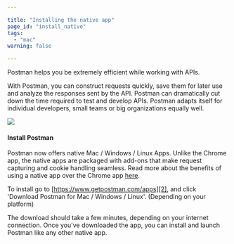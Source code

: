 ```yaml
---

title: "Installing the native app"
page_id: "install_native"
tags: 
  - "mac"
warning: false

---
```


Postman helps you be extremely efficient while working with APIs.

With Postman, you can construct requests quickly, save them for later use and analyze the responses sent by the API. Postman can dramatically cut down the time required to test and develop APIs. Postman adapts itself for individual developers, small teams or big organizations equally well.

[![](https://www.getpostman.com/img/v1/docs/thumbs/1.png)][0]

#### Install Postman

Postman now offers native Mac / Windows / Linux Apps. Unlike the Chrome app, the native apps are packaged with add-ons that make request capturing and cookie handling seamless. Read more about the benefits of using a native app over the Chrome app [here][1].

To install go to [https://www.getpostman.com/apps][2], and click 'Download Postman for Mac / Windows / Linux'. (Depending on your platform)

The download should take a few minutes, depending on your internet connection. Once you've downloaded the app, you can install and launch Postman like any other native app.

[0]: https://www.getpostman.com/img/v1/docs/source/1.png
[1]: https://www.getpostman.com/docs/why_native
[2]: https://www.getpostman.com/apps
